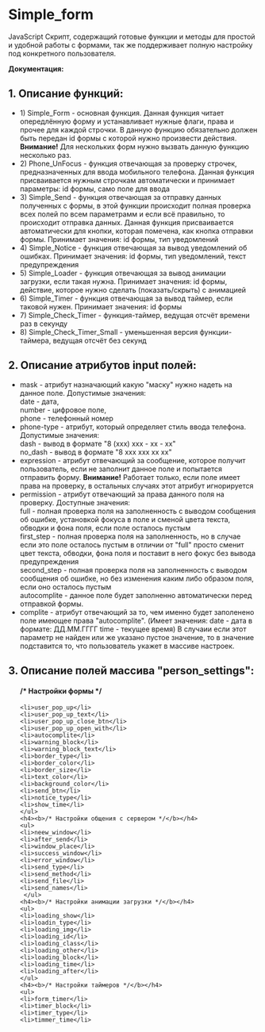 # Simple_form

JavaScript Скрипт, содержащий готовые функции и методы для простой и удобной работы с формами, так же поддерживает полную настройку под конкретного пользователя.


<b>Документация:</b>

<h2>1. Описание функций:</h2>
  <ul>
    <li>1) Simple_Form - основная функция. Данная функция читает опередлённую форму и устанавливает нужные флаги, права и прочее для каждой строчки. В данную функцию обязательно должен быть передан id формы с которой нужно произвести действия. <b>Внимание!</b> Для нескольких форм нужно вызвать данную функцию несколько раз.</li>    
    <li>2) Phone_UnFocus - функция отвечающая за проверку строчек, предназначенных для ввода мобильного телефона. Данная функция присваивается нужным строчкам автоматически и принимает параметры: id формы, само поле для ввода</li>    
    <li>3) Simple_Send - функция отвечающая за отправку данных полученных с формы, в этой функции происходит полная проверка всех полей по всем параметрамм и если всё правильно, то происходит отправка данных. Данная функция присваивается автоматически для кнопки, которая помечена, как кнопка отправки формы. Принимает значения: id формы, тип уведомлений</li>    
    <li>4) Simple_Notice - функция отвечающая за вывод уведомлений об ошибках. Принимает значения: id формы, тип уведомлений, текст предупреждения</li>    
    <li>5) Simple_Loader - функция отвечающая за вывод анимации загрузки, если такая нужна. Принимает значения: id формы, действие, которое нужно сделать (показать/скрыть) с анимацией</li>    
    <li>6) Simple_Timer - функция отвечающая за вывод таймер, если таковой нужен. Принимает значения: id формы</li>    
    <li>7) Simple_Check_Timer - функция-таймер, ведущая отсчёт времени раз в секунду</li>    
    <li>8) Simple_Check_Timer_Small - уменьшенная версия функции-таймера, ведущая отсчёт без секунд</li>
  </ul>
<h2>2. Описание атрибутов input полей:</h2>
  <ul>
    <li>mask - атрибут назначающий какую "маску" нужно надеть на данное поле. Допустимые значения: <br>date - дата, <br>number - цифровое поле, <br>phone - телефонный номер</li>
    <li>phone-type - атрибут, который определяет стиль ввода телефона. Допустимые значения: <br> dash - вывод в формате "8 (xxx) xxx - xx - xx"<br> no_dash - вывод в формате "8 xxx xxx  xx  xx"</li>
    <li>expression - атрибут отвечающий за сообщение, которое получит пользователь, если не заполнит данное поле и попытается отправить форму. <b>Внимание!</b> Работает только, если поле имеет права на проверку, в остальных случаях этот атрибут игнорируется</li>
    <li>permission - атрибут отвечающий за права данного поля на проверку. Доступные значения: <br> full - полная проверка поля на заполненность с выводом сообщения об ошибке, установкой фокуса в поле и сменой цвета текста, обводки и фона поля, если поле осталось пустым  <br> first_step - полная проверка поля на заполненность, но в случае если это поле осталось пустым в отличии от "full" просто сменит цвет текста, обводки, фона поля и поставит в него фокус без вывода предупреждения <br> second_step - полная проверка поля на заполненность с выводом сообщения об ошибке, но без изменения каким либо образом поля, если оно осталось пустым <br> autocomplite - данное поле будет заполненно автоматически перед отправкой формы. </li>
    <li>complite - атрибут отвечающий за то, чем именно будет заполенено поле имеющее права "autocomplite". (Имеет значения: date - дата в формате: ДД.ММ.ГГГГ time - текущее время) В случаии если этот параметр не найден или же указано пустое значение, то в значение подставится то, что пользователь укажет в массиве настроек.</li>
  </ul>
<h2>3. Описание полей массива "person_settings":</h2>
  <ul>
      <h4><b>/* Настройки формы */</b></h4>
      
    <li>user_pop_up</li>
    <li>user_pop_up_text</li>
    <li>user_pop_up_close_btn</li>
    <li>user_pop_up_open_with</li>
    <li>autocomplite</li>
    <li>warning_block</li>
    <li>warning_block_text</li>
    <li>border_type</li>
    <li>border_color</li>
    <li>border_size</li>
    <li>text_color</li>
    <li>background_color</li>
    <li>send_btn</li>
    <li>notice_type</li>
    <li>show_time</li>
    </ul>
    <h4><b>/* Настройки общения с сервером */</b></h4>
    <ul>
    <li>neew_window</li>
    <li>after_send</li>
    <li>window_place</li>
    <li>success_window</li>
    <li>error_window</li>
    <li>send_type</li>
    <li>send_method</li>
    <li>send_file</li>
    <li>send_names</li>
     </ul>    
    <h4><b>/* Настройки анимации загрузки */</b></h4>
    <ul>
    <li>loading_show</li>
    <li>loadin_type</li>
    <li>loading_img</li>
    <li>loading_id</li>
    <li>loading_class</li>
    <li>loading_other</li>
    <li>loading_block</li>
    <li>loading_time</li>
    <li>loading_after</li>
    </ul>        
    <h4><b>/* Настройки таймеров */</b></h4>
    <ul>
    <li>form_timer</li>
    <li>timer_block</li>
    <li>timer_type</li>
    <li>timmer_time</li>
  </ul>

